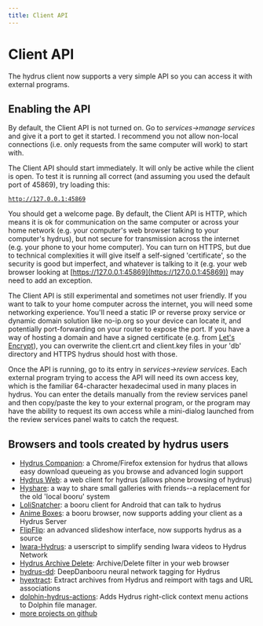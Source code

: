 ```yaml
---
title: Client API
---
```


# Client API

The hydrus client now supports a very simple API so you can access it with external programs.

## Enabling the API

By default, the Client API is not turned on. Go to _services->manage services_ and give it a port to get it started. I recommend you not allow non-local connections (i.e. only requests from the same computer will work) to start with.

The Client API should start immediately. It will only be active while the client is open. To test it is running all correct (and assuming you used the default port of 45869), try loading this:

[`http://127.0.0.1:45869`](http://127.0.0.1:45869)

You should get a welcome page. By default, the Client API is HTTP, which means it is ok for communication on the same computer or across your home network (e.g. your computer's web browser talking to your computer's hydrus), but not secure for transmission across the internet (e.g. your phone to your home computer). You can turn on HTTPS, but due to technical complexities it will give itself a self-signed 'certificate', so the security is good but imperfect, and whatever is talking to it (e.g. your web browser looking at [https://127.0.0.1:45869](https://127.0.0.1:45869)) may need to add an exception.

The Client API is still experimental and sometimes not user friendly. If you want to talk to your home computer across the internet, you will need some networking experience. You'll need a static IP or reverse proxy service or dynamic domain solution like no-ip.org so your device can locate it, and potentially port-forwarding on your router to expose the port. If you have a way of hosting a domain and have a signed certificate (e.g. from [Let's Encrypt](https://letsencrypt.org/)), you can overwrite the client.crt and client.key files in your 'db' directory and HTTPS hydrus should host with those.

Once the API is running, go to its entry in _services->review services_. Each external program trying to access the API will need its own access key, which is the familiar 64-character hexadecimal used in many places in hydrus. You can enter the details manually from the review services panel and then copy/paste the key to your external program, or the program may have the ability to request its own access while a mini-dialog launched from the review services panel waits to catch the request.

## Browsers and tools created by hydrus users

* [Hydrus Companion](https://gitgud.io/prkc/hydrus-companion): a Chrome/Firefox extension for hydrus that allows easy download queueing as you browse and advanced login support
* [Hydrus Web](https://github.com/floogulinc/hydrus-web): a web client for hydrus (allows phone browsing of hydrus)
* [Hyshare](https://github.com/floogulinc/hyshare): a way to share small galleries with friends--a replacement for the old 'local booru' system
* [LoliSnatcher](https://github.com/NO-ob/LoliSnatcher_Droid): a booru client for Android that can talk to hydrus
* [Anime Boxes](https://www.animebox.es/): a booru browser, now supports adding your client as a Hydrus Server
* [FlipFlip](https://ififfy.github.io/flipflip/#/): an advanced slideshow interface, now supports hydrus as a source
* [Iwara-Hydrus](https://github.com/GoAwayNow/Iwara-Hydrus): a userscript to simplify sending Iwara videos to Hydrus Network
* [Hydrus Archive Delete](https://gitgud.io/koto/hydrus-archive-delete): Archive/Delete filter in your web browser
* [hydrus-dd](https://gitgud.io/koto/hydrus-dd): DeepDanbooru neural network tagging for Hydrus
* [hyextract](https://github.com/floogulinc/hyextract): Extract archives from Hydrus and reimport with tags and URL associations
* [dolphin-hydrus-actions](https://gitgud.io/prkc/dolphin-hydrus-actions): Adds Hydrus right-click context menu actions to Dolphin file manager.
* [more projects on github](https://github.com/stars/hydrusnetwork/lists/hydrus-related-projects)
